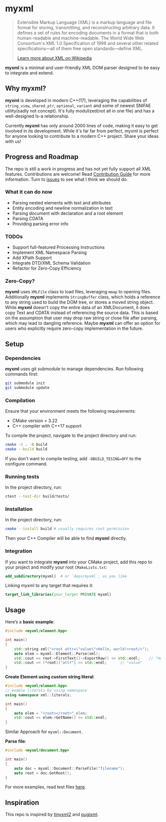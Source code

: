 # myxml

>Extensible Markup Language (XML) is a markup language and file format for storing, transmitting, and reconstructing arbitrary data. It defines a set of rules for encoding documents in a format that is both human-readable and machine-readable. The World Wide Web Consortium's XML 1.0 Specification of 1998 and several other related specifications—all of them free open standards—define XML.
>
> [Learn more about XML on Wikipedia](https://en.wikipedia.org/wiki/XML)

**myxml** is a minimal and user-friendly XML DOM parser designed to be easy to integrate and extend.

## Why myxml?

**myxml** is developed in modern C++(17), leveraging the capabilities of `string_view`, `shared_ptr`, `optional`, `variant` and some of newest SNIFAE utility(sadly not concept). It's fully modulized(not all in one file) and has a well-designed Is-a relationship.

Currently **myxml** has only around 2000 lines of code, making it easy to get involved in its development. While it's far far from perfect, myxml is perfect for anyone looking to contribute to a modern C++ project. Share your ideas with us!

## Progress and Roadmap

The repo is still a work in progress and has not yet fully support all XML features. Contributions are welcome! Read [Contribution Guide](./docs/contribution_guide.md) for more information. Turn to [issues](https://github.com/Adamska1008/myxml/issues) to see what I think we should do.

### What it can do now

- Parsing nested elements with text and attributes
- Entity encoding and newline normalization in text
- Parsing document with declaration and a root element
- Parsing CDATA
- Providing parsing error info

### TODOs

- Support full-featured Processing Instructions
- Implement XML Namespace Parsing
- Add XPath Support
- Integrate DTD/XML Schema Validation
- Refactor for Zero-Copy Efficiency

### Zero-Copy?

**myxml** uses `XMLFile` class to load files, leveraging `mmap` to opening files. Additionally **myxml** implements `StringBuffer` class, which holds a reference to any string used to build the DOM tree, or stores a moved string object. While **myxml** doesn't copy the entire data of an XMLDocument, it does copy Text and CDATA instead of referencing the source data. This is based on the assumption that user may drop raw string or close file after parsing, which may lead to dangling reference. Maybe **myxml** can offer an option for users who explicitly require zero-copy implementation in the future.

## Setup

### Dependencies

**myxml** uses git submodule to manage dependencies. Run following commands first:

```bash
git submodule init
git submodule update
```

### Compilation

Ensure that your environment meets the following requirements:

- CMake version > 3.22
- C++ compiler with C++17 support

To compile the project, navigate to the project directory and run:

```bash
cmake -S . -B build
cmake --build build
```

If you don't want to compile testing, add `-DBUILD_TESING=OFF` to the configure command.

### Running tests

In the project directory, run:

```bash
ctest --test-dir build/tests/
```

### Installation

In the project directory, run:

```bash
cmake --install build # usually requires root permission
```

Then your C++ Compiler will be able to find **myxml** directly.

### Integration

If you want to integrate **myxml** into your CMake project, add this repo to your project and modify your root `CMakeLists.txt`:

```cmake
add_subdirectory(myxml)  # or `deps/myxml`, as you like
```

Linking myxml to any target that requires it:

```cmake
target_link_libraries(your_target PRIVATE myxml)
```

## Usage

Here’s a **basic example**:

```c++
#include <myxml/element.hpp>

int main()
{
    std::string xml("<root attr=\"value\">Hello, world!<root/>");
    auto elem = myxml::Element::Parse(xml);
    std::cout << root->FirstText()->ExportRaw() << std::endl;    // "Hello, world!";
    std::cout << (*root)["attr"] << std::endl;      // "value"
}
```

**Create Element using custom string literal**:

```C++
#include <myxml/element.hpp>
// enable literals by using namespace
using namespace xml::literals;

int main()
{
    auto elem = "<root></root>"_elem;
    std::cout << elem->GetName() << std::endl;
}
```

Similar Approach for `myxml::Document`.

**Parse file**:

```C++
#include <myxml/document.hpp>

int main()
{
    auto doc = myxml::Document::ParseFile("filename");
    auto root = doc.GetRoot();
}
```

For more examples, read test files [here](./tests/).

## Inspiration

This repo is inspired by [tinyxml2](https://github.com/leethomason/tinyxml2) and [pugixml](https://github.com/zeux/pugixml).
